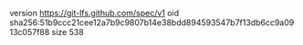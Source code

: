 version https://git-lfs.github.com/spec/v1
oid sha256:51b9ccc21cee12a7b9c9807b14e38bdd894593547b7f13db6cc9a0913c057f88
size 538
